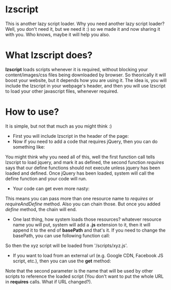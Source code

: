 lzscript
========

This is another lazy script loader. Why you need another lazy script loader? Well, you don't need it, but we need it :) so we made it and now sharing it with you. Who knows, maybe it will help you also.

What lzscript does?
===================

**lzscript** loads scripts whenever it is required, without blocking your content/images/css files being downloaded by browser. So theorically it will boost your website, but it depends how you are using it. The idea is, you will include the lzscript in your webpage's header, and then you will use lzscript to load your other javascript files, whenever required.

How to use?
===========

It is simple, but not that much as you might think :)
* First you will include lzscript in the header of the page:
	<script src="lzscript.js" type="text/javascript"></script>
* Now if you need to add a code that requires jQuery, then you can do something like:
	<script type="text/javascript">
		lzscript.requireAndDefine('jquery').requires('jquery').define('whateveryouwant', function(){
			// this is so ugly
			// you jQuery code goes here
		});
	</script>

You might think why you need all of this, well the first function call tells lzscript to load jquery, and mark it as defined, the second function *requires* says that our define functions should not execute unless jquery has been loaded and defined. Once jQuery has been loaded, system will call the define function and your code will run.

* Your code can get even more nasty:
	<script type="text/javascript">
		lzscript.requireAndDefine('jquery','mustache').requires('jquery','mustache').define('whateveryouwant', function(){
			// this is so ugly
			// you jQuery code goes here
		});
	</script>

This means you can pass more than one resource name to *requires* or *requireAndDefine* method. Also you can chain those. But once you added *define* method, the chain will end.

* One last thing, how system loads those resources? whatever resource name you will put, system will add a **.js** extension to it, then it will append it to the end of **basePath** and that's it. If you need to change the basePath, you can use following function call:
	<script type="text/javascript">
		lzscript.path('/scripts/');
	</script>

So then the xyz script will be loaded from '/scripts/xyz.js'.

* If you want to load from an external url (e.g. Google CDN, Facebook JS script, etc.), then you can use the **get** method:
	<script type="text/javascript">
		lzscript.get('http://xyz.com/scripts/myscript.js', 'myscript');
	</script>

Note that the second parameter is the name that will be used by other scripts to reference the loaded script (You don't want to put the whole URL in **requires** calls. What if URL changed?).